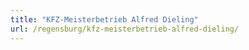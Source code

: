 ```yaml
---
title: "KFZ-Meisterbetrieb Alfred Dieling"
url: /regensburg/kfz-meisterbetrieb-alfred-dieling/
---
```

